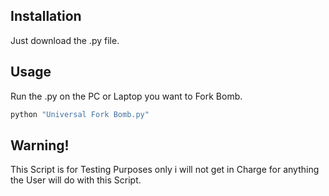## Installation

Just download the .py file.

## Usage

Run the .py on the PC or Laptop you want to Fork Bomb.

```bash
python "Universal Fork Bomb.py"
```


## Warning!

This Script is for Testing Purposes only i will not get in Charge for anything the User will do with this Script.
